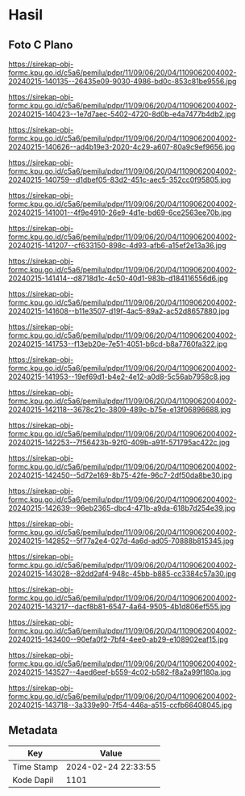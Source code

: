 # Hasil

## Foto C Plano

https://sirekap-obj-formc.kpu.go.id/c5a6/pemilu/pdpr/11/09/06/20/04/1109062004002-20240215-140135--26435e09-9030-4986-bd0c-853c81be9556.jpg

https://sirekap-obj-formc.kpu.go.id/c5a6/pemilu/pdpr/11/09/06/20/04/1109062004002-20240215-140423--1e7d7aec-5402-4720-8d0b-e4a7477b4db2.jpg

https://sirekap-obj-formc.kpu.go.id/c5a6/pemilu/pdpr/11/09/06/20/04/1109062004002-20240215-140626--ad4b19e3-2020-4c29-a607-80a9c9ef9656.jpg

https://sirekap-obj-formc.kpu.go.id/c5a6/pemilu/pdpr/11/09/06/20/04/1109062004002-20240215-140759--d1dbef05-83d2-451c-aec5-352cc0f95805.jpg

https://sirekap-obj-formc.kpu.go.id/c5a6/pemilu/pdpr/11/09/06/20/04/1109062004002-20240215-141001--4f9e4910-26e9-4d1e-bd69-6ce2563ee70b.jpg

https://sirekap-obj-formc.kpu.go.id/c5a6/pemilu/pdpr/11/09/06/20/04/1109062004002-20240215-141207--cf633150-898c-4d93-afb6-a15ef2e13a36.jpg

https://sirekap-obj-formc.kpu.go.id/c5a6/pemilu/pdpr/11/09/06/20/04/1109062004002-20240215-141414--d8718d1c-4c50-40d1-983b-d184116556d6.jpg

https://sirekap-obj-formc.kpu.go.id/c5a6/pemilu/pdpr/11/09/06/20/04/1109062004002-20240215-141608--b11e3507-d19f-4ac5-89a2-ac52d8657880.jpg

https://sirekap-obj-formc.kpu.go.id/c5a6/pemilu/pdpr/11/09/06/20/04/1109062004002-20240215-141753--f13eb20e-7e51-4051-b6cd-b8a7760fa322.jpg

https://sirekap-obj-formc.kpu.go.id/c5a6/pemilu/pdpr/11/09/06/20/04/1109062004002-20240215-141953--19ef69d1-b4e2-4e12-a0d8-5c56ab7958c8.jpg

https://sirekap-obj-formc.kpu.go.id/c5a6/pemilu/pdpr/11/09/06/20/04/1109062004002-20240215-142118--3678c21c-3809-489c-b75e-e13f06896688.jpg

https://sirekap-obj-formc.kpu.go.id/c5a6/pemilu/pdpr/11/09/06/20/04/1109062004002-20240215-142253--7f56423b-92f0-409b-a91f-571795ac422c.jpg

https://sirekap-obj-formc.kpu.go.id/c5a6/pemilu/pdpr/11/09/06/20/04/1109062004002-20240215-142450--5d72e169-8b75-42fe-96c7-2df50da8be30.jpg

https://sirekap-obj-formc.kpu.go.id/c5a6/pemilu/pdpr/11/09/06/20/04/1109062004002-20240215-142639--96eb2365-dbc4-471b-a9da-618b7d254e39.jpg

https://sirekap-obj-formc.kpu.go.id/c5a6/pemilu/pdpr/11/09/06/20/04/1109062004002-20240215-142852--5f77a2e4-027d-4a6d-ad05-70888b815345.jpg

https://sirekap-obj-formc.kpu.go.id/c5a6/pemilu/pdpr/11/09/06/20/04/1109062004002-20240215-143028--82dd2af4-948c-45bb-b885-cc3384c57a30.jpg

https://sirekap-obj-formc.kpu.go.id/c5a6/pemilu/pdpr/11/09/06/20/04/1109062004002-20240215-143217--dacf8b81-6547-4a64-9505-4b1d806ef555.jpg

https://sirekap-obj-formc.kpu.go.id/c5a6/pemilu/pdpr/11/09/06/20/04/1109062004002-20240215-143400--90efa0f2-7bf4-4ee0-ab29-e108902eaf15.jpg

https://sirekap-obj-formc.kpu.go.id/c5a6/pemilu/pdpr/11/09/06/20/04/1109062004002-20240215-143527--4aed6eef-b559-4c02-b582-f8a2a99f180a.jpg

https://sirekap-obj-formc.kpu.go.id/c5a6/pemilu/pdpr/11/09/06/20/04/1109062004002-20240215-143718--3a339e90-7f54-446a-a515-ccfb66408045.jpg


## Metadata

| Key        | Value               |
| ---------- | ------------------- |
| Time Stamp | 2024-02-24 22:33:55 |
| Kode Dapil | 1101                |



